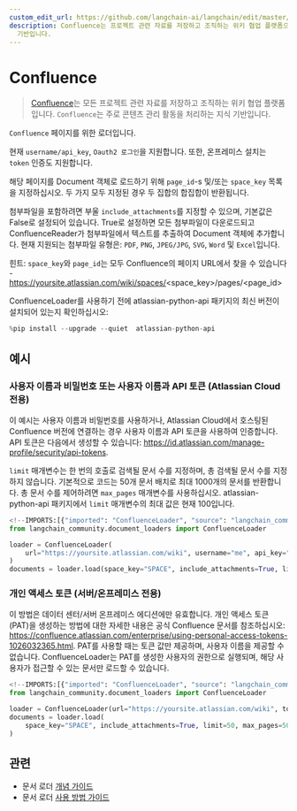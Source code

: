 ```yaml
---
custom_edit_url: https://github.com/langchain-ai/langchain/edit/master/docs/docs/integrations/document_loaders/confluence.ipynb
description: Confluence는 프로젝트 관련 자료를 저장하고 조직하는 위키 협업 플랫폼으로, 콘텐츠 관리 활동을 주로 처리하는 지식
  기반입니다.
---
```


# Confluence

> [Confluence](https://www.atlassian.com/software/confluence)는 모든 프로젝트 관련 자료를 저장하고 조직하는 위키 협업 플랫폼입니다. `Confluence`는 주로 콘텐츠 관리 활동을 처리하는 지식 기반입니다.

`Confluence` 페이지를 위한 로더입니다.

현재 `username/api_key`, `Oauth2 로그인`을 지원합니다. 또한, 온프레미스 설치는 `token` 인증도 지원합니다.

해당 페이지를 Document 객체로 로드하기 위해 `page_id`-s 및/또는 `space_key` 목록을 지정하십시오. 두 가지 모두 지정된 경우 두 집합의 합집합이 반환됩니다.

첨부파일을 포함하려면 부울 `include_attachments`를 지정할 수 있으며, 기본값은 False로 설정되어 있습니다. True로 설정하면 모든 첨부파일이 다운로드되고 ConfluenceReader가 첨부파일에서 텍스트를 추출하여 Document 객체에 추가합니다. 현재 지원되는 첨부파일 유형은: `PDF`, `PNG`, `JPEG/JPG`, `SVG`, `Word` 및 `Excel`입니다.

힌트: `space_key`와 `page_id`는 모두 Confluence의 페이지 URL에서 찾을 수 있습니다 - https://yoursite.atlassian.com/wiki/spaces/<space_key>/pages/<page_id>

ConfluenceLoader를 사용하기 전에 atlassian-python-api 패키지의 최신 버전이 설치되어 있는지 확인하십시오:

```python
%pip install --upgrade --quiet  atlassian-python-api
```


## 예시

### 사용자 이름과 비밀번호 또는 사용자 이름과 API 토큰 (Atlassian Cloud 전용)

이 예시는 사용자 이름과 비밀번호를 사용하거나, Atlassian Cloud에서 호스팅된 Confluence 버전에 연결하는 경우 사용자 이름과 API 토큰을 사용하여 인증합니다.
API 토큰은 다음에서 생성할 수 있습니다: https://id.atlassian.com/manage-profile/security/api-tokens.

`limit` 매개변수는 한 번의 호출로 검색될 문서 수를 지정하며, 총 검색될 문서 수를 지정하지 않습니다.
기본적으로 코드는 50개 문서 배치로 최대 1000개의 문서를 반환합니다. 총 문서 수를 제어하려면 `max_pages` 매개변수를 사용하십시오.
atlassian-python-api 패키지에서 `limit` 매개변수의 최대 값은 현재 100입니다.

```python
<!--IMPORTS:[{"imported": "ConfluenceLoader", "source": "langchain_community.document_loaders", "docs": "https://api.python.langchain.com/en/latest/document_loaders/langchain_community.document_loaders.confluence.ConfluenceLoader.html", "title": "Confluence"}]-->
from langchain_community.document_loaders import ConfluenceLoader

loader = ConfluenceLoader(
    url="https://yoursite.atlassian.com/wiki", username="me", api_key="12345"
)
documents = loader.load(space_key="SPACE", include_attachments=True, limit=50)
```


### 개인 액세스 토큰 (서버/온프레미스 전용)

이 방법은 데이터 센터/서버 온프레미스 에디션에만 유효합니다.
개인 액세스 토큰(PAT)을 생성하는 방법에 대한 자세한 내용은 공식 Confluence 문서를 참조하십시오: https://confluence.atlassian.com/enterprise/using-personal-access-tokens-1026032365.html.
PAT를 사용할 때는 토큰 값만 제공하며, 사용자 이름을 제공할 수 없습니다.
ConfluenceLoader는 PAT를 생성한 사용자의 권한으로 실행되며, 해당 사용자가 접근할 수 있는 문서만 로드할 수 있습니다.

```python
<!--IMPORTS:[{"imported": "ConfluenceLoader", "source": "langchain_community.document_loaders", "docs": "https://api.python.langchain.com/en/latest/document_loaders/langchain_community.document_loaders.confluence.ConfluenceLoader.html", "title": "Confluence"}]-->
from langchain_community.document_loaders import ConfluenceLoader

loader = ConfluenceLoader(url="https://yoursite.atlassian.com/wiki", token="12345")
documents = loader.load(
    space_key="SPACE", include_attachments=True, limit=50, max_pages=50
)
```


## 관련

- 문서 로더 [개념 가이드](/docs/concepts/#document-loaders)
- 문서 로더 [사용 방법 가이드](/docs/how_to/#document-loaders)